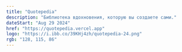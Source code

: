 ```yaml
---
title: "Quotepedia"
description: "Библиотека вдохновения, которую вы создаете сами."
dateStart: "Aug 29 2024"
href: "https://quotepedia.vercel.app"
logo: "https://i.ibb.co/39KHj4zh/quotepedia-24.png"
rgb: "128, 115, 86"
---
```

